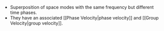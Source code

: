 -  Superposition of space modes with the same frequency but different time phases.
- They have an associated [[Phase Velocity|phase velocity]] and [[Group Velocity|group velocity]].